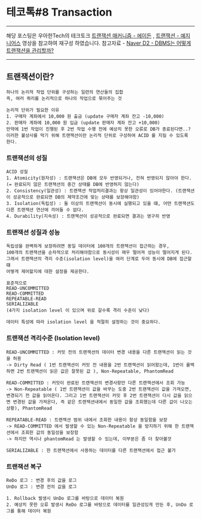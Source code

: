 # 테코톡#8 Transaction

---

해당 포스팅은 우아한Tech의 테크토크 [트랜잭션 매커니즘 - 에이든](https://www.youtube.com/watch?v=ImvYNlF_saE) , [트랜잭션 - 예지니어스](https://www.youtube.com/watch?v=e9PC0sroCzc) 영상을 참고하여 재구성 하였습니다.
참고자료 - [Naver D2 - DBMS는 어떻게 트랜잭션을 관리할까?](https://d2.naver.com/helloworld/407507)

---

## 트랜잭션이란? 
```text
하나의 논리적 작업 단위를 구성하는 일련의 연산들의 집합 
즉, 여러 쿼리를 논리적으로 하나의 작업으로 묶어주는 것

논리적 단위가 필요한 이유
1. 구매자 계좌에서 10,000 원 출금 (update 구매자 계좌 잔고 -10,000)
2. 판매자 계좌에 10,000 원 입금 (update 판매자 계좌 잔고 +10,000) 
만약에 1번 작업이 진행된 후 2번 작업 수행 전에 예상치 못한 오류로 DB가 종료된다면..? 
이러한 불상사를 막기 위해 트랜잭션이란 논리적 단위로 구성하여 ACID 를 지킬 수 있도록 한다.  
```

### 트랜잭션의 성질 
```text
ACID 성질
1. Atomicity(원자성) : 트랜잭션은 DB에 모두 반영되거나, 전혀 반영되지 않아야 한다. (= 완료되지 않은 트랜잭션의 중간 상태를 DB에 반영허지 않는다)
2. Consistency(일관성) : 트랜잭션 작업처리결과는 항상 일관성이 있어야한다. (트랜잭션이 성공적으로 완료되면 DB의 제약조건에 맞는 상태를 보장해야함)
3. Isolation(독립성) : 둘 이상의 트랜잭션이 동시에 실행되고 있을 떄, 어떤 트랜잭션도 다른 트랜잭션 연산에 끼어들 수 없다.
4. Durability(지속성) : 트랜잭션이 성공적으로 완료되면 결과는 영구히 반영 
```

### 트랜잭션 성질과 성능 
```text
독립성을 완벽하게 보장하려면 동일 데이터에 100개의 트랜잭션이 접근하는 경우,
100개의 트랜잭션을 순차적으로 처리해야함으로 동시성이 매우 떨어져 성능이 떨어지게 된다.
그래서 트랜잭션의 격리 수준(isolation level)을 여러 단계로 두어 동시에 DB에 접근할 떄 
어떻게 제어할지에 대한 설정을 제공한다. 

표준적으로 
READ-UNCOMMITTED
READ-COMMITTED
REPEATABLE-READ
SERIALIZABLE
(4가지 isolation level 이 있으며 위로 갈수록 격리 수준이 낮다) 
 
데이터 특성에 따라 isolation level 을 적절히 설정하는 것이 중요하다.
```

### 트랜잭션 격리수준 (Isolation level)
```text
READ-UNCOMMITTED : 커밋 전의 트랜잭션의 데이터 변경 내용을 다른 트랜잭션이 읽는 것을 허용 
-> Dirty Read ( 1번 트랜잭션이 커밋 전 내용을 2번 트랜잭션이 읽어왔는데, 1번이 롤백하면 2번 트랜잭션이 읽은 값은 잘못된 값 ), Non-Repeatable, PhantomRead

READ-COMMITTED : 커밋이 완료된 트랜잭션의 변경사항만 다른 트랜잭션에서 조회 가능 
-> Non-Repeatable ( 1번 트랜잭션이 값을 바꾸는 도중 2번 트랜잭션이 값을 가져오면, 변경되기 전 값을 읽어온다. 그리고 1번 트랜잭션이 커밋 후 2번 트랜잭션이 다시 값을 읽으면 변경된 값을 가져온다, 즉 같은 트랜잭션내에서 동일한 값을 조회했는데 다른 값이 나오는 상황), PhantomRead

REPEATABLE-READ : 트랜잭션 범위 내에서 조회한 내용이 항상 동일함을 보장 
-> READ-COMMITTED 에서 발생할 수 있는 Non-Repeatable 을 방지하기 위해 한 트랜잭션에서 조회한 값의 동일성을 보장함 
-> 하지만 역시나 phantomRead 는 발생할 수 있는데, 이부분은 좀 더 찾아볼것 

SERIALIZABLE : 한 트랜잭션에서 사용하는 데이터를 다른 트랜잭션에서 접근 불가 
```

### 트랜잭션 복구
```text
ReDo 로그 : 변경 후의 값을 로그 
UnDo 로그 : 변경 전의 값을 로그 

1. Rollback 발생시 UnDo 로그를 바탕으로 데이터 복원 
2. 예상치 못한 오류 발생시 ReDo 로그를 바탕으로 데이터를 일관성있게 만든 후, UnDo 로그를 통해 데이터 복원
```
